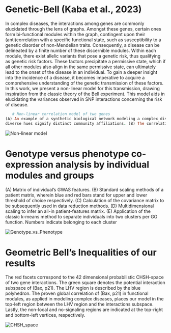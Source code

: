 # Genetic-Bell (Kaba et al., 2023) 
In complex diseases, the interactions among genes are commonly elucidated through the lens of graphs. Amongst these genes, certain ones form bi-functional modules within the graph, contingent upon their (anti)correlation with a specific functional state, such as susceptibility to a genetic disorder of non-Mendelian traits. Consequently, a disease can be delineated by a finite number of these discernible modules. Within each module, there exist allelic variants that pose a genetic risk, thus qualifying as genetic risk factors. These factors precipitate a permissive state, which if all other modules also align in the same permissive state, can ultimately lead to the onset of the disease in an individual. To gain a deeper insight into the incidence of a disease, it becomes imperative to acquire a comprehensive understanding of the genetic transmission of these factors. In this work, we present a non-linear model for this transmission, drawing inspiration from the classic theory of the Bell experiment. This model aids in elucidating the variances observed in SNP interactions concerning the risk of disease.

```ruby
   # Non-linear correlation model of two genes
(A) An example of a synthetic biological network modeling a complex disease and clustered by communities, wherein
diverse hues signify distinct community affiliations. (B) The correlation model of any two nodes in the same community, affected by potential environmental, stochastic, or genetic variations. A sequence, such as a transcription factor, in cis with gene A, produces a sharp phenotype that interacts with gene B. A variant ω in the gene A promoter (PR) can impede the full phenotypical interaction, leading to a potential disease-permissive state.
```
![Non-linear model](https://github.com/MorillaLab/Genetic-Bell/tree/main/Figures/Figure1.png)

# Genotype versus phenotype co-expression analysis by individual modules and groups
(A) Matrix of individual’s GWAS features. (B) Standard scaling methods of a patient matrix, wherein blue and red bars stand for upper and lower threshold of choice respectively. (C) Calculation of the covariance matrix to be subsequently used in data reduction methods. (D) Multidimensional scaling to infer an all-in patient-features matrix. (E) Application of the classic k-means method to separate individuals into two clusters per GO function. Numbers indicate belonging to each cluster

![Genotype_vs_Phenotype](https://github.com/MorillaLab/Genetic-Bell/tree/main/Figures/Figure2.png)

# Geometric Bell’s Inequalities of our results
The red facets correspond to the 42 dimensional probabilistic CHSH-space of two gene interactions. The green square denotes the potential interaction subspace of (Bax, p21). The LHV region is described by the blue polyhedron. The proven global correlation of (Bax, p21) in functional modules, as applied in modeling complex diseases, places our model in the top-left region between the LHV region and the interactions subspace. Lastly, the non-local and no-signaling regions are indicated at the top-right and bottom-left vertices, respectively.

![CHSH_space](https://github.com/MorillaLab/Genetic-Bell/tree/main/Figures/Figure7.png)


